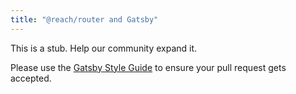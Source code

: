 ```yaml
---
title: "@reach/router and Gatsby"
---
```


This is a stub. Help our community expand it.

Please use the [Gatsby Style Guide](/docs/docs/gatsby-style-guide.md) to ensure your
pull request gets accepted.
